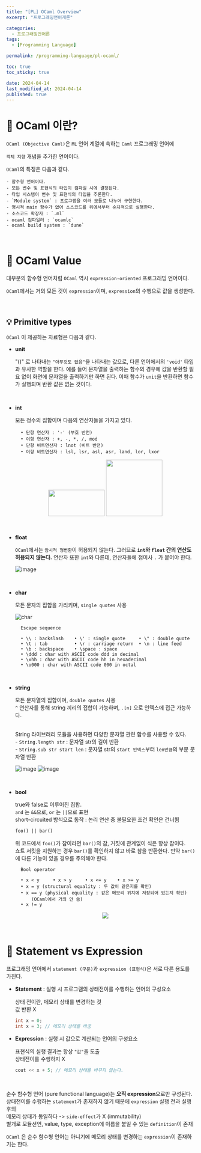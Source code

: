 ```yaml
---
title: "[PL] OCaml Overview"
excerpt: "프로그래밍언어개론"

categories:
  - 프로그래밍언어론
tags:
  - [Programming Language]

permalink: /programming-language/pl-ocaml/

toc: true
toc_sticky: true

date: 2024-04-14
last_modified_at: 2024-04-14
published: true
---
```


# 👑 OCaml 이란?

`OCaml (Objective Caml)`은 `ML` 언어 계열에 속하는 `Caml` 프로그래밍 언어에 <br>

`객체 지향` 개념을 추가한 언어이다. <br>

`OCaml`의 특징은 다음과 같다. <br>

    - 함수형 언어이다.
    - 모든 변수 및 표현식의 타입이 컴파일 시에 결정된다.
    - 타입 시스템이 변수 및 표현식의 타입을 추론한다.
    - `Module system` : 프로그램을 여러 모듈로 나누어 구현한다.
    - 명시적 main 함수가 없어 소스코드를 위에서부터 순차적으로 실행한다.
    - 소스코드 확장자 : `.ml`
    - ocaml 컴파일러 : `ocamlc`
    - ocaml build system : `dune`

<br>

# 👑 OCaml Value

대부분의 함수형 언어처럼 `OCaml` 역시 `expression-oriented` 프로그래밍 언어이다. <br>

`OCaml`에서는 거의 모든 것이 `expression`이며, `expression`의 수행으로 값을 생성한다.

<br>

## 💡 Primitive types

`OCaml` 이 제공하는 자료형은 다음과 같다.

- **unit** <br>

    "()" 로 나타내는 `"아무것도 없음"`을 나타내는 값으로, 다른 언어에서의 `'void'` 타입과 유사한 역할을 한다.
    예를 들어 문자열을 출력하는 함수의 경우에 값을 반환할 필요 없이 화면에 문자열을 출력하기만 하면 된다.
    이때 함수가 `unit`을 반환하면 함수가 실행되며 반환 값은 없는 것이다.

<br>

- **int** <br>

    모든 정수의 집합이며 다음의 연산자들을 가지고 있다.

        • 단항 연산자 : '-' (부호 반전)
        • 이항 연산자 : +, -, *, /, mod
        • 단항 비트연산자 : lnot (비트 반전)
        • 이항 비트연산자 : lsl, lsr, asl, asr, land, lor, lxor

    <p align="center">
      <img src="https://github.com/jinwoojwa/jinwoo.github.io/assets/112393728/1b202edb-1758-4253-9fd2-2cf44c71278b" width="150" height="70">
      <img src="https://github.com/jinwoojwa/jinwoo.github.io/assets/112393728/4a81997d-2b7a-40b7-b6c4-feea59f1ee81" width="150" heigth="70">
    </p>

<br>

- **float** <br>

    `OCaml`에서는 `암시적 형변환`이 허용되지 않는다. 그러므로 **`int`와 `float` 간의 연산도 허용되지 않는다.**
    연산자 또한 `int`와 다른데, 연산자들에 접미사 `.` 가 붙어야 한다.

    ![image](https://github.com/jinwoojwa/jinwoo.github.io/assets/112393728/b925194a-0aa5-4116-bc81-bd160e1d4c6e)

<br>    

- **char** <br>

    모든 문자의 집합을 가리키며, `single quotes` 사용

    ![char](https://github.com/jinwoojwa/jinwoo.github.io/assets/112393728/60139180-6c90-4dc5-b67f-d89b93fd9529)

        Escape sequence

        • \\ : backslash    • \' : single quote     • \" : double quote
        • \t : tab          • \r : carriage return  • \n : line feed
        • \b : backspace    • \space : space
        • \ddd : char with ASCII code ddd in decimal
        • \xhh : char with ASCII code hh in hexadecimal
        • \o000 : char with ASCII code 000 in octal

<br>

- **string** <br>

    모든 문자열의 집합이며, `double quotes` 사용 <br>
    `^` 연산자를 통해 string 끼리의 접합이 가능하며, `.[n]` 으로 인덱스에 접근 가능하다. <br><br>

    String 라이브러리 모듈을 사용하면 다양한 문자열 관련 함수를 사용할 수 있다. <br>
        - `String.length str` : 문자열 str의 길이 반환 <br>
        - `String.sub str start len` : 문자열 str의 `start 인덱스`부터 `len만큼`의 부분 문자열 반환 <br>

    ![image](https://github.com/jinwoojwa/jinwoo.github.io/assets/112393728/9b6370a7-5674-4fae-bf9e-653d5dd75702)
    ![image](https://github.com/jinwoojwa/jinwoo.github.io/assets/112393728/447f5f21-913f-467b-9065-3483bc708431)

<br>

- **bool** <br>

    true와 false로 이루어진 집합. <br>
    `and` 는 `&&`으로, `or` 는 `||`으로 표현 <br>
    short-circuited 방식으로 동작 : 논리 연산 중 불필요한 조건 확인은 건너뜀

    ```ocaml
    foo() || bar()
    ```

    위 코드에서 `foo()`가 참이라면 `bar()`의 참, 거짓에 관계없이 식은 항상 참이다. <br>
    쇼트 서킷을 지원하는 경우 `bar()`를 확인하지 않고 바로 참을 반환한다. 만약 `bar()`에 다른 기능이 있을 경우를 주의해야 한다.

        Bool operator

        • x < y     • x > y     • x <= y    • x >= y
        • x = y (structural equality : 두 값이 같은지를 확인)
        • x == y (physical equality : 같은 메모리 위치에 저장되어 있는지 확인)
            (OCaml에서 거의 안 씀)
        • x != y

    <center><img src="https://github.com/jinwoojwa/jinwoo.github.io/assets/112393728/1c832e65-85d9-4bc8-a9fd-2bf8eb064f16"></center>


<br>        

# 👑 Statement vs Expression

프로그래밍 언어에서 `statement (구문)`과 `expression (표현식)`은 서로 다른 용도를 가진다. <br>

- **Statement** : 실행 시 프로그램의 상태전이를 수행하는 언어의 구성요소

    상태 전이란, 메모리 상태를 변경하는 것 <br>
    값 반환 X

    ```c++
    int x = 0;
    int x = 3; // 메모리 상태를 바꿈
    ```

- **Expression** : 실행 시 값으로 계산되는 언어의 구성요소

    표현식의 실행 결과는 항상 `"값"`을 도출 <br>
    상태전이를 수행하지 X

    ```c++
    cout << x + 5; // 메모리 상태를 바꾸지 않는다.
    ```

<br>

순수 함수형 언어 (pure functional language)는 **오직 expression**으로만 구성된다. <br>
상태전이를 수행하는 `statement`가 존재하지 않기 때문에 `expression` 실행 전과 실행 후의 <br>
메모리 상태가 동일하다 -> `side-effect`가 X (immutability) <br>
별개로 모듈선언, value, type, exception에 이름을 붙일 수 있는 `definition`이 존재 <br>

`OCaml` 은 순수 함수형 언어는 아니기에 메모리 상태를 변경하는 `expression`이 존재하기는 한다. <br>








